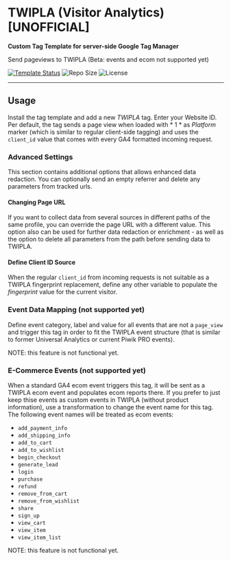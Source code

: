 # TWIPLA (Visitor Analytics) [UNOFFICIAL]
**Custom Tag Template for server-side Google Tag Manager**

Send pageviews to TWIPLA (Beta: events and ecom not supported yet) 

[![Template Status](https://img.shields.io/badge/Community%20Template%20Gallery%20Status-beta-orange)](https://tagmanager.google.com/gallery/#/owners/mbaersch/templates/twipla-tag-server) ![Repo Size](https://img.shields.io/github/repo-size/mbaersch/twipla-tag-server) ![License](https://img.shields.io/github/license/mbaersch/twipla-tag-server)
    
---

## Usage
Install the tag template and add a new *TWIPLA* tag. Enter your Website ID. Per default, the tag sends a page view when loaded with * 1 * as *Platform* marker (which is similar to regular client-side tagging) and uses the `client_id` value that comes with every GA4 formatted incoming request. 

### Advanced Settings
This section contains additional options that allows enhanced data redaction. You can optionally send an empty referrer and delete any parameters from tracked urls. 

#### Changing Page URL
If you want to collect data from several sources in different paths of the same profile, you can override the page URL with a different value. This option also can be used for further data redaction or enrichment - as well as the option to delete all parameters from the path before sending data to TWIPLA.

#### Define Client ID Source
When the regular `client_id` from incoming requests is not suitable as a TWIPLA fingerprint replacement, define any other variable to populate the *fingerprint* value for the current visitor.

### Event Data Mapping (not supported yet)
Define event category, label and value for all events that are not a `page_view` and trigger this tag in order to fit the TWIPLA event structure (that is similar to former Universal Analytics or current Piwik PRO events). 

NOTE: this feature is not functional yet. 

### E-Commerce Events (not supported yet)
When a standard GA4 ecom event triggers this tag, it will be sent as a TWIPLA ecom event and populates ecom reports there. If you prefer to just keep thise events as custom events in TWIPLA (without product information), use a transformation to change the event name for this tag. The following event names will be treated as ecom events: 

- `add_payment_info` 
- `add_shipping_info`
- `add_to_cart` 
- `add_to_wishlist` 
- `begin_checkout` 
- `generate_lead` 
- `login` 
- `purchase` 
- `refund` 
- `remove_from_cart` 
- `remove_from_wishlist` 
- `share` 
- `sign_up` 
- `view_cart` 
- `view_item` 
- `view_item_list`   

NOTE: this feature is not functional yet. 